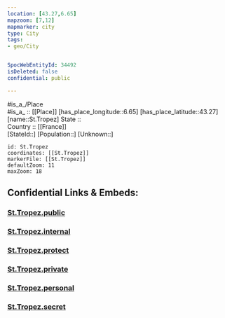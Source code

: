 ```yaml
---
location: [43.27,6.65] 
mapzoom: [7,12] 
mapmarker: city 
type: City
tags:
- geo/City


SpocWebEntityId: 34492
isDeleted: false
confidential: public

---
```

#is_a_/Place  
#is_a_ :: [[Place]] 
[has_place_longitude::6.65] 
[has_place_latitude::43.27] 
[name::St.Tropez] 
State ::  
Country :: [[France]]  
[StateId::] 
[Population::] 
[Unknown::] 


```leaflet
id: St.Tropez
coordinates: [[St.Tropez]] 
markerFile: [[St.Tropez]] 
defaultZoom: 11 
maxZoom: 18
```


## Confidential Links & Embeds: 

### [St.Tropez.public](/_public/\Earth\Continent\Europe\Europe~West\France\regions~France\Provence-Alpes-Côte_d'Azur\departments~Provence\Var\communes~Var\Draguignan\cities~DraguignanSt.Tropez.public.md) 

### [St.Tropez.internal](/_internal/\Earth\Continent\Europe\Europe~West\France\regions~France\Provence-Alpes-Côte_d'Azur\departments~Provence\Var\communes~Var\Draguignan\cities~DraguignanSt.Tropez.internal.md) 

### [St.Tropez.protect](/_protect/\Earth\Continent\Europe\Europe~West\France\regions~France\Provence-Alpes-Côte_d'Azur\departments~Provence\Var\communes~Var\Draguignan\cities~DraguignanSt.Tropez.protect.md) 

### [St.Tropez.private](/_private/\Earth\Continent\Europe\Europe~West\France\regions~France\Provence-Alpes-Côte_d'Azur\departments~Provence\Var\communes~Var\Draguignan\cities~DraguignanSt.Tropez.private.md) 

### [St.Tropez.personal](/_personal/\Earth\Continent\Europe\Europe~West\France\regions~France\Provence-Alpes-Côte_d'Azur\departments~Provence\Var\communes~Var\Draguignan\cities~DraguignanSt.Tropez.personal.md) 

### [St.Tropez.secret](/_secret/\Earth\Continent\Europe\Europe~West\France\regions~France\Provence-Alpes-Côte_d'Azur\departments~Provence\Var\communes~Var\Draguignan\cities~DraguignanSt.Tropez.secret.md)

